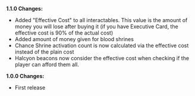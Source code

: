 **1.1.0 Changes:**

* Added "Effective Cost" to all interactables. This value is the amount of money you will lose after buying it (if you have Executive Card, the effective cost is 90% of the actual cost)
* Added amount of money given for blood shrines
* Chance Shrine activation count is now calculated via the effective cost instead of the plain cost
* Halcyon beacons now consider the effective cost when checking if the player can afford them all.

**1.0.0 Changes:**

* First release